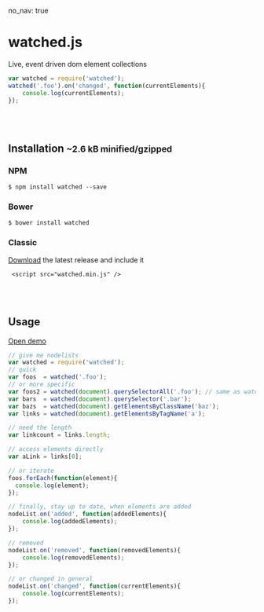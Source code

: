 no_nav: true

# watched.js

<div class="lead">
Live, event driven dom element collections
</div>


``` javascript
var watched = require('watched');
watched('.foo').on('changed', function(currentElements){
    console.log(currentElements);
});
```

<br><br>

## Installation <small>~2.6 kB minified/gzipped</small>

### NPM

    $ npm install watched --save
    
### Bower

    $ bower install watched
    
### Classic
[Download](https://github.com/grmlin/watched/releases) the latest release and include it

     <script src="watched.min.js" />
   
<br><br>
## Usage

[Open demo](./demo.html)

```js
// give me nodelists
var watched = require('watched');
// quick
var foos  = watched('.foo');
// or more specific
var foos2 = watched(document).querySelectorAll('.foo'); // same as watched('.foo')
var bars  = watched(document).querySelector('.bar');
var bazs  = watched(document).getElementsByClassName('baz');
var links = watched(document).getElementsByTagName('a');

// need the length
var linkcount = links.length;

// access elements directly 
var aLink = links[0];

// or iterate
foos.forEach(function(element){
  console.log(element);
});

// finally, stay up to date, when elements are added
nodeList.on('added', function(addedElements){
    console.log(addedElements);
});

// removed
nodeList.on('removed', function(removedElements){
    console.log(removedElements);
});

// or changed in general
nodeList.on('changed', function(currentElements){
    console.log(currentElements);
});
```
    
<br><br><br>